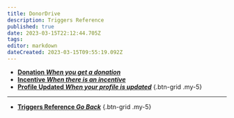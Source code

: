 ```yaml
---
title: DonorDrive
description: Triggers Reference
published: true
date: 2023-03-15T22:12:44.705Z
tags: 
editor: markdown
dateCreated: 2023-03-15T09:55:19.092Z
---
```


- [<i class="mdi mdi-cash primary--text"></i> **Donation *When you get a donation***](/Triggers/DonorDrive/Donation)
- [<i class="mdi mdi-refresh primary--text"></i> **Incentive *When there is an incentive***](/Triggers/DonorDrive/Incentive)
- [<i class="mdi mdi-account-cog primary--text"></i> **Profile Updated *When your profile is updated***](/Triggers/DonorDrive/Profile-Updated)
{.btn-grid .my-5}

---

- [<i class="mdi mdi-chevron-left"></i>**Triggers Reference *Go Back***](/Triggers)
{.btn-grid .my-5}